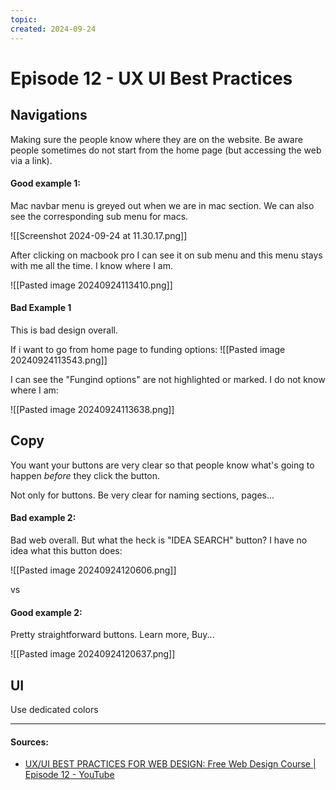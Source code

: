 ```yaml
---
topic: 
created: 2024-09-24
---
```


# Episode 12 - UX UI Best Practices

## Navigations

Making sure the people know where they are on the website.
Be aware people sometimes do not start from the home page (but accessing the web via a link).

#### Good example 1:

Mac navbar menu is greyed out when we are in mac section. We can also see the corresponding sub menu for macs.

![[Screenshot 2024-09-24 at 11.30.17.png]]

After clicking on macbook pro I can see it on sub menu and this menu stays with me all the time. I know where I am.

![[Pasted image 20240924113410.png]]


#### Bad Example 1 

This is bad design overall.

If i want to go from home page to funding options:
![[Pasted image 20240924113543.png]]

I can see the "Fungind options" are not highlighted or marked. I do not know where I am:

![[Pasted image 20240924113638.png]]


## Copy

You want your buttons are very clear so that people know what's going to happen *before* they click the button.

Not only for buttons. Be very clear for naming sections, pages...

#### Bad example 2:

Bad web overall. 
But what the heck is "IDEA SEARCH" button? I have no idea what this button does:

![[Pasted image 20240924120606.png]]


vs 

#### Good example 2:

Pretty straightforward buttons. Learn more, Buy...

![[Pasted image 20240924120637.png]]


## UI

Use dedicated colors



___

#### Sources:
- [UX/UI BEST PRACTICES FOR WEB DESIGN: Free Web Design Course | Episode 12 - YouTube](https://www.youtube.com/watch?v=Cn2KgB_01mE&list=PLXC_gcsKLD6n7p6tHPBxsKjN5hA_quaPI&index=13)